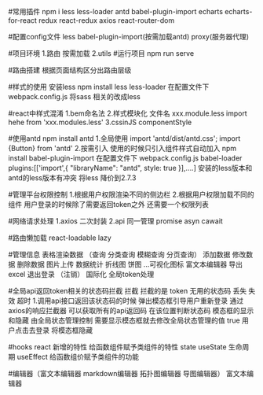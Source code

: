 #常用插件
npm i less less-loader antd babel-plugin-import echarts echarts-for-react redux react-redux axios react-router-dom 

#配置config文件
less  babel-plugin-import(按需加载antd)  proxy(服务器代理)

#项目环境
1.路由 按需加载
2.utils 
#运行项目
npm run serve

#路由搭建
根据页面结构区分出路由层级

#样式的使用
安装less npm install less less-loader
在配置文件下 webpack.config.js 将sass 相关的改成less

#react中样式混淆 
1.bem命名法 2.样式模块化 文件名 xxx.module.less import hehe from 'xxx.modules.less'
3.cssinJS componentStyle

#使用antd
npm install antd 
1.全局使用 import 'antd/dist/antd.css'; import {Button} from 'antd' 
2.按需引入 使用的时候只引入组件样式自动加入 npm install babel-plugin-import 在配置文件下 webpack.config.js babel-loader plugins:[['import',{ "libraryName": "antd", style: true }],....] 安装的less版本和antd的less版本有冲突 将less 降价到2.7.3

#管理平台权限控制
1.根据用户权限渲染不同的侧边栏 
2.根据用户权限加载不同的组件 用户登录的时候除了需要返回token之外 还需要一个权限列表

#网络请求处理
1.axios 二次封装 
2.api 同一管理 promise asyn cawait

#路由懒加载
react-loadable lazy

#管理信息
表格渲染数据 （查询 分类查询 模糊查询 分页查询） 添加数据 修改数据 删除数据 图片上传 数据统计 折线图 饼图 ...可视化图标 富文本编辑器 导出excel 退出登录 （注销） 国际化 全局token处理

#全局api返回token相关的状态码拦截 拦截
拦截的是 token 无用的状态码 丢失 失效 超时
1.调用api接口返回该状态码的时候 弹出模态框引导用户重新登录 通过axios的响应拦截器 可以获取所有的api返回码 在该位置判断状态码 模态框的显示和隐藏 由全局状态管理控制 需要显示模态框就去修改全局状态管理的值 true 用户点击去登录 将模态框隐藏

#hooks
react 新增的特性 给函数组件赋予类组件的特性 state useState 生命周期 useEffect 给函数组价赋予类组件的功能

#编辑器（富文本编辑器 markdown编辑器 拓扑图编辑器 导图编辑器）
富文本编辑器